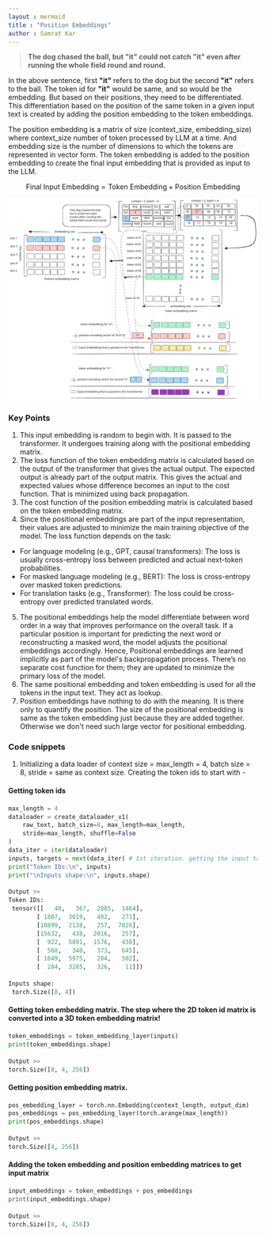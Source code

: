 ```yaml
---
layout : mermaid
title : "Position Embeddings"
author : Samrat Kar
---
```

>**The dog chased the ball, but "it" could not catch "it" even after running the whole field round and round.**


In the above sentence,  first **"it"** refers to the dog but the second **"it"** refers to the ball. The token id for **"it"** would be same, and so would be the embedding. But based on their positions, they need to be differentiated. This differentiation based on the position of the same token in a given input text is created by adding the position embedding to the token embeddings.

The position embedding is a matrix of size (context_size, embedding_size) where context_size number of token processed by LLM at a time. And embedding size is the number of dimensions to which the tokens are represented in vector form. The token embedding is added to the position embedding to create the final input embedding that is provided as input to the LLM. 

$$\text{Final Input Embedding} = \text{Token Embedding} + \text{Position Embedding}$$

![](/images/genai/position-embeddings.svg)

### Key Points

1. This input embedding is random to begin with. It is passed to the transformer. It undergoes training along with the positional embedding matrix.
2. The loss function of the token embedding matrix is calculated based on the output of the transformer that gives the actual output. The expected output is already part of the output matrix. This gives the actual and expected values whose difference becomes an input to the cost function. That is minimized using back propagation.
3. The cost function of the position embedding matrix is calculated based on the token embedding matrix. 
4. Since the positional embeddings are part of the input representation, their values are adjusted to minimize the main training objective of the model. The loss function depends on the task:
 - For language modeling (e.g., GPT, causal transformers): The loss is usually cross-entropy loss between predicted and actual next-token probabilities.
 - For masked language modeling (e.g., BERT): The loss is cross-entropy over masked token predictions.
 - For translation tasks (e.g., Transformer): The loss could be cross-entropy over predicted translated words.
5. The positional embeddings help the model differentiate between word order in a way that improves performance on the overall task. If a particular position is important for predicting the next word or reconstructing a masked word, the model adjusts the positional embeddings accordingly.
Hence, Positional embeddings are learned implicitly as part of the model's backpropagation process. There’s no separate cost function for them; they are updated to minimize the primary loss of the model.
5. The same positional embedding and token embedding is used for all the tokens in the input text. They act as lookup.
6. Position embeddings have nothing to do with the meaning. It is there only to quantify the position. The size of the positional embedding is same as the token embedding just because they are added together. Otherwise we don't need such large vector for positional embedding.


### Code snippets

1. Initializing a data loader of context size = max_length = 4, batch size = 8, stride = same as context size. Creating the token ids to start with - 

#### Getting token ids
```python
max_length = 4
dataloader = create_dataloader_v1(
    raw_text, batch_size=8, max_length=max_length,
    stride=max_length, shuffle=False
)
data_iter = iter(dataloader)
inputs, targets = next(data_iter) # 1st iteration. getting the input target pair.
print("Token IDs:\n", inputs)
print("\nInputs shape:\n", inputs.shape)

Output >>
Token IDs:
 tensor([[   40,   367,  2885,  1464],
        [ 1807,  3619,   402,   271],
        [10899,  2138,   257,  7026],
        [15632,   438,  2016,   257],
        [  922,  5891,  1576,   438],
        [  568,   340,   373,   645],
        [ 1049,  5975,   284,   502],
        [  284,  3285,   326,    11]])

Inputs shape:
 torch.Size([8, 4])

```

#### Getting token embedding matrix. The step where the 2D token id matrix is converted into a 3D token embedding matrix!
```python
token_embeddings = token_embedding_layer(inputs)
print(token_embeddings.shape)

Output >>
torch.Size([8, 4, 256])
```

#### Getting position embedding matrix. 
```python
pos_embedding_layer = torch.nn.Embedding(context_length, output_dim)
pos_embeddings = pos_embedding_layer(torch.arange(max_length))
print(pos_embeddings.shape)

Output >>
torch.Size([4, 256])
```

#### Adding the token embedding and position embedding matrices to get input matrix
```python
input_embeddings = token_embeddings + pos_embeddings
print(input_embeddings.shape)

Output >>
torch.Size([8, 4, 256])
```